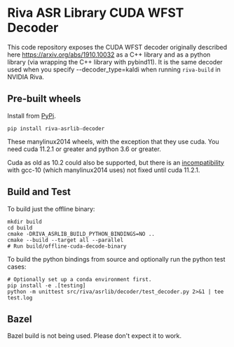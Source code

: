 # Riva ASR Library CUDA WFST Decoder

This code repository exposes the CUDA WFST decoder originally
described here https://arxiv.org/abs/1910.10032 as a C++ library and
as a python library (via wrapping the C++ library with pybind11). It
is the same decoder used when you specify --decoder_type=kaldi when
running `riva-build` in NVIDIA Riva.

## Pre-built wheels

Install from [PyPi](https://pypi.org/project/riva-asrlib-decoder/).

```
pip install riva-asrlib-decoder
```

These manylinux2014 wheels, with the exception that they use cuda. You
need cuda 11.2.1 or greater and python 3.6 or greater.

Cuda as old as 10.2 could also be supported, but there is an
[incompatibility](https://forums.developer.nvidia.com/t/nvc-20-9-fails-to-compile-code-instantiating-any-std-tuple-with-gcc-10-2-on-c-17/160987)
with gcc-10 (which manylinux2014 uses) not fixed until cuda 11.2.1.

## Build and Test

To build just the offline binary:

```
mkdir build
cd build
cmake -DRIVA_ASRLIB_BUILD_PYTHON_BINDINGS=NO ..
cmake --build --target all --parallel
# Run build/offline-cuda-decode-binary
```

To build the python bindings from source and optionally run the python
test cases:

```
# Optionally set up a conda environment first.
pip install -e .[testing]
python -m unittest src/riva/asrlib/decoder/test_decoder.py 2>&1 | tee test.log
```


## Bazel

Bazel build is not being used. Please don't expect it to work.